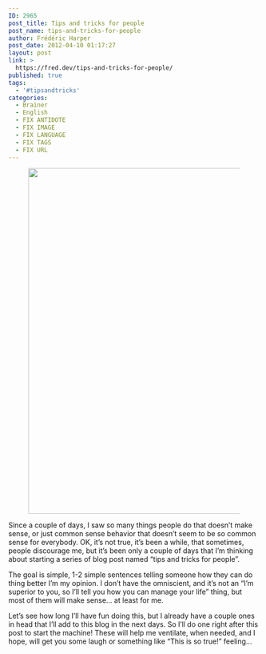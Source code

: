 ```yaml
---
ID: 2965
post_title: Tips and tricks for people
post_name: tips-and-tricks-for-people
author: Frédéric Harper
post_date: 2012-04-10 01:17:27
layout: post
link: >
  https://fred.dev/tips-and-tricks-for-people/
published: true
tags:
  - '#tipsandtricks'
categories:
  - Brainer
  - English
  - FIX ANTIDOTE
  - FIX IMAGE
  - FIX LANGUAGE
  - FIX TAGS
  - FIX URL
---
```

<figure><img title="2711755476_502a4dff03_o" src="http://fred.dev/wp-content/uploads/2012/04/2711755476_502a4dff03_o.png" alt="" width="800" height="690"/></figure><p>Since a couple of days, I saw so many things people do that doesn’t make sense, or just common sense behavior that doesn’t seem to be so common sense for everybody. OK, it’s not true, it’s been a while, that sometimes, people discourage me, but it’s been only a couple of days that I’m thinking about starting a series of blog post named “tips and tricks for people”.</p><p>The goal is simple, 1-2 simple sentences telling someone how they can do thing better I’m my opinion. I don’t have the omniscient, and it’s not an “I’m superior to you, so I’ll tell you how you can manage your life” thing, but most of them will make sense… at least for me.</p><p>Let’s see how long I’ll have fun doing this, but I already have a couple ones in head that I’ll add to this blog in the next days. So I’ll do one right after this post to start the machine! These will help me ventilate, when needed, and I hope, will get you some laugh or something like “This is so true!” feeling…</p> 